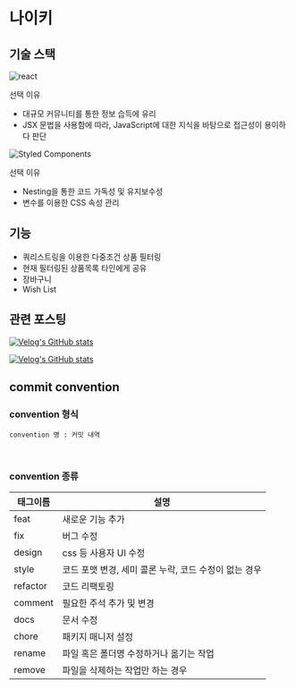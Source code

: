 # 나이키

## 기술 스택

![react](https://img.shields.io/badge/React-20232A?style=flat-square&logo=react&logoColor=61DAFB)

선택 이유

- 대규모 커뮤니티를 통한 정보 습득에 유리
- JSX 문법을 사용함에 따라, JavaScript에 대한 지식을 바탕으로 접근성이 용이하다 판단
  </br>

![Styled Components](https://img.shields.io/badge/Scss-cc6699.svg?&style=for-the-badge&logo=Sass&logoColor=white)

선택 이유

- Nesting을 통한 코드 가독성 및 유지보수성
- 변수를 이용한 CSS 속성 관리

## 기능

- 쿼리스트링을 이용한 다중조건 상품 필터링
- 현재 필터링된 상품목록 타인에게 공유
- 장바구니
- Wish List

## 관련 포스팅

[![Velog's GitHub stats](https://velog-readme-stats.vercel.app/api?name=hoon0123&slug=성능-최적화를-위한-조그마한-노력들-1&color=dark)](https://velog.io/@hoon0123/%EC%84%B1%EB%8A%A5-%EC%B5%9C%EC%A0%81%ED%99%94%EB%A5%BC-%EC%9C%84%ED%95%9C-%EC%A1%B0%EA%B7%B8%EB%A7%88%ED%95%9C-%EB%85%B8%EB%A0%A5%EB%93%A4-1)

[![Velog's GitHub stats](https://velog-readme-stats.vercel.app/api?name=hoon0123&slug=나이키-프로젝트-최종-회고&color=dark)](https://velog.io/@hoon0123/%EB%82%98%EC%9D%B4%ED%82%A4-%ED%94%84%EB%A1%9C%EC%A0%9D%ED%8A%B8-%EC%B5%9C%EC%A2%85-%ED%9A%8C%EA%B3%A0)

## commit convention

### convention 형식

```
convention 명 : 커밋 내역
```

<br />

### convention 종류

| 태그이름 | 설명                                                  |
| -------- | ----------------------------------------------------- |
| feat     | 새로운 기능 추가                                      |
| fix      | 버그 수정                                             |
| design   | css 등 사용자 UI 수정                                 |
| style    | 코드 포맷 변경, 세미 콜론 누락, 코드 수정이 없는 경우 |
| refactor | 코드 리팩토링                                         |
| comment  | 필요한 주석 추가 및 변경                              |
| docs     | 문서 수정                                             |
| chore    | 패키지 매니저 설정                                    |
| rename   | 파일 혹은 폴더명 수정하거나 옮기는 작업               |
| remove   | 파일을 삭제하는 작업만 하는 경우                      |
